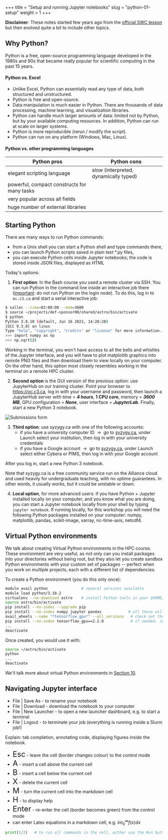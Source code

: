 +++
title = "Setup and running Jupyter notebooks"
slug = "python-01-setup"
weight = 1
+++

**Disclaimer**: These notes started few years ago from the [official SWC lesson](https://software-carpentry.org/lessons)
but then evolved quite a bit to include other topics.

## Why Python?

Python is a free, open-source programming language developed in the 1980s and 90s that became really popular
for scientific computing in the past 15 years.

#### Python vs. Excel

- Unlike Excel, Python can essentially read any type of data, both structured and unstructured.
- Python is free and open-source.
- Data manipulation is much easier in Python. There are thousands of data processing, machine learning, and
  visualization libraries.
- Python can handle much larger amounts of data: limited not by Python, but by your available computing
  resources. In addition, Python can run at scale on larger systems.
- Python is more reproducible (rerun / modify the script).
- Python can run on any platform (Windows, Mac, Linux).

#### Python vs. other programming languages

Python pros                                 | Python cons
--------------------------------------------|------------------------
elegant scripting language                  | slow (interpreted, dynamically typed)
powerful, compact constructs for many tasks |
very popular across all fields              |
huge number of external libraries           |

## Starting Python

There are many ways to run Python commands:

* from a Unix shell you can start a Python shell and type commands there,
* you can launch Python scripts saved in plain text *.py files,
* you can execute Python cells inside Jupyter notebooks; the code is stored inside JSON files, displayed as HTML

<!-- Today we will be using a Jupyter notebook. -->

Today's options:

1. **First option**: In the Bash course you used a remote cluster via SSH. You can run Python in the command
   line inside an interactive job there (<u>important</u>: do not run Python on the login node). To do this,
   log in to `oc.c3.ca` and start a serial interactive job:

```sh
$ salloc --time=03:00:00 --mem=3600
$ source ~/projects/def-sponsor00/shared/astro/bin/activate
$ python
Python 3.8.10 (default, Jun 16 2021, 14:20:20)
[GCC 9.3.0] on linux
Type "help", "copyright", "credits" or "license" for more information.
>>> import numpy as np
>>> np.sqrt(2)
```

Working in the terminal, you won't have access to all the bells and whistles of the Jupyter interface, and you will have
to plot matplotlib graphics into remote PNG files and then download them to view locally on your computer. On the other
hand, this option most closely resembles working in the terminal on a remote HPC cluster.

2. **Second option** is the GUI version of the previous option: use JupyterHub on our training cluster. Point
   your browser to https://oc.c3.ca, log in with your username and password, then launch a JupyterHub
   server with time = ***4 hours***, **1 CPU core**, memory = ***3600 MB***, GPU configuration = ***None***,
   user interface = ***JupyterLab***. Finally, start a new Python 3 notebook.
   
![Submissions form](/img/jupyterlab.png)

3. **Third option**: use syzygy.ca with one of the following accounts:
    - if you have a university computer ID &nbsp;&rarr;&nbsp; go to <a href="https://syzygy.ca"
      target="_blank">syzygy.ca</a>, under Launch select your institution, then log in with your university credentials
    - if you have a Google account &nbsp;&rarr;&nbsp; go to <a href="https://syzygy.ca" target="_blank">syzygy.ca</a>,
      under Launch select either Cybera or PIMS, then log in with your Google account
	<!-- - if you have a GitHub account &nbsp;&rarr;&nbsp; go to https://westgrid.syzygy.ca, sign in with your GitHub account -->

After you log in, start a new Python 3 notebook.

<!-- This will open a browser page pointing to the Jupyter server (remote except for the last option). Click on New -> -->
<!-- Python 3. -->

Note that syzygy.ca is a free community service run on the Alliance cloud and used heavily for undergraduate
teaching, with no uptime guarantees. In other words, it usually works, but it could be unstable or down.

4. **Local option**, for more advanced users: if you have Python + Jupyter installed locally on your computer,
and you know what you are doing, you can start a Jupyter notebook locally from your shell by typing `jupyter
notebook`. If running locally, for this workshop you will need the following Python packages installed on your
computer: numpy, matplotlib, pandas, scikit-image, xarray, nc-time-axis, netcdf4.

<!-- cartopy -->

## Virtual Python environments

We talk about creating Virtual Python environments in the HPC course. These environment are very useful, as
not only can you install packages into your directories without being root, but they also let you create
sandbox Python environments with your custom set of packages -- perfect when you work on multiple projects,
each with a different list of dependencies.

To create a Python environment (you do this only once):

```sh
module avail python               # several versions available
module load python/3.10.2
virtualenv --no-download astro    # install Python tools in your $HOME/astro
source astro/bin/activate
pip install --no-index --upgrade pip
pip install --no-index numpy jupyter pandas            # all these will go into your $HOME/astro
avail_wheels --name "*tensorflow_gpu*" --all_versions   # check out the available packages
pip install --no-index tensorflow_gpu==2.2.0            # if needed, install a specific version
...
deactivate
```

Once created, you would use it with:

```sh
source ~/astro/bin/activate
python
...
deactivate
```

We'll talk more about virtual Python environments in
[Section 10](../python-10-libraries#virtual-environments-and-packaging).

## Navigating Jupyter interface

- File | Save As - to rename your notebook
- File | Download - download the notebook to your computer
- File | New Launcher - to open a new launcher dashboard, e.g. to start a terminal
- File | Logout - to terminate your job (everything is running inside a Slurm job!)

Explain: tab completion, annotating code, displaying figures inside the notebook.

* <font size="+2">Esc</font> - leave the cell (border changes colour) to the control mode
* <font size="+2">A</font> - insert a cell above the current cell
* <font size="+2">B</font> - insert a cell below the current cell
* <font size="+2">X</font> - delete the current cell
* <font size="+2">M</font> - turn the current cell into the markdown cell
* <font size="+2">H</font> - to display help
* <font size="+2">Enter</font> - re-enter the cell (border becomes green) from the control mode
* can enter Latex equations in a markdown cell, e.g. $int_0^\infty f(x)dx$

```py
print(1/2)   # to run all commands in the cell, either use the Run button, or press shift+return
```
